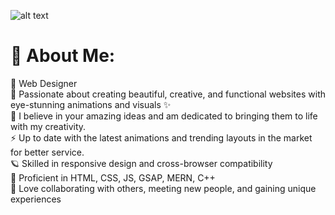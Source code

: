 ![alt text](assets/spglitchbanner.gif)

# 💫 About Me:

🦅 Web Designer <br>🍁 Passionate about creating beautiful, creative, and functional websites with eye-stunning animations and visuals ✨ <br>🍷 I believe in your amazing ideas and am dedicated to bringing them to life with my creativity.<br>⚡ Up to date with the latest animations and trending layouts in the market for better service.<br>🪐 Skilled in responsive design and cross-browser compatibility<br>🌱 Proficient in HTML, CSS, JS, GSAP, MERN, C++<br>🚀 Love collaborating with others, meeting new people, and gaining unique experiences

